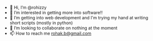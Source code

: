 - 👋 Hi, I’m @rohizzy
- 👀 I’m interested in getting more into software!!
- 🌱 I’m getting into web development and I'm trying my hand at writing short scripts (mostly in python)
- 💞️ I’m looking to collaborate on nothing at the moment
- 📫 How to reach me rohak.b@gmail.com
